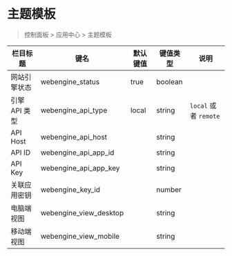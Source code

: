 # 主题模板

> 控制面板 > 应用中心 > 主题模板

| 栏目标题 | 键名 | 默认键值 | 键值类型 | 说明 |
| --- | --- | --- | --- | --- |
| 网站引擎状态 | webengine_status | true | boolean |  |
| 引擎 API 类型 | webengine_api_type | local | string | `local` 或者 `remote` |
| API Host | webengine_api_host |  | string |  |
| API ID | webengine_api_app_id |  | string |  |
| API Key | webengine_api_app_key |  | string |  |
| 关联应用密钥 | webengine_key_id |  | number |  |
| 电脑端视图 | webengine_view_desktop |  | string |  |
| 移动端视图 | webengine_view_mobile |  | string |  |
